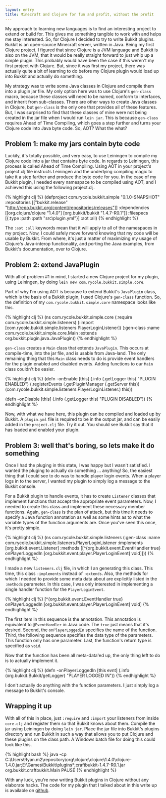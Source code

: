 ```yaml
---
layout: entry
title: Minecraft and Clojure for fun and profit, without the profit
---
```

My approach to learning new languages is to find an interesting project to extend or build for. This gives me something tangible to work with and helps me stay interested. So, for Clojure I decided to try to write Bukkit plugins. Bukkit is an open-source Minecraft server, written in Java. Being my first Clojure project, I figured that since Clojure is a JVM language and Bukkit is also on the JVM, that it would be really straight forward to just whip up a simple plugin. This probably would have been the case if this weren't my first project with Clojure. But, since it was first my project, there was actually quite a bit of learning to do before my Clojure plugin would load up into Bukkit and actually do something.

My strategy was to write some Java classes in Clojure and compile them into a plugin jar file. My only option here was to use Clojure's `gen-class` macro, because these classes will need to be named, conform to interfaces, and inherit from sub-classes. There are other ways to create Java classes in Clojure, but `gen-class` is the only one that provides all of these features. But, I was surprised to find that these classes of mine were not being created in the jar file when I would run `lein jar`. This is because `gen-class` requires Ahead of Time Compiling, which goes a step further and turns your Clojure code into Java byte code. So, AOT? What the what?

## Problem 1: make my jars contain byte code

Luckily, it's totally possible, and very easy, to use Leiningen to compile my Clojure code into a jar that contains byte code. In regards to Leiningen, this process is called Ahead of Time Compiling. Using AOT in your project's project.clj file instructs Leiningen and the underlying compiling magic to take it a step farther and produce the byte code for you. In the case of my Bukkit plugin, I needed every namespace to be compiled using AOT, and I achieved this using the following project.clj.

{% highlight clj %}
(defproject com.rycole.bukkit.simple "0.1.0-SNAPSHOT"
  :repositories [["bukkit.release" "http://repo.bukkit.org/content/repositories/releases"]]
  :dependencies [[org.clojure/clojure "1.4.0"]
                 [org.bukkit/bukkit "1.4.7-R0.1"]]
  :filespecs [{:type :path :path "src\\plugin.yml"}]
  :aot :all)
{% endhighlight %}

The `:aot :all` keywords mean that it will apply to all of the namespaces in my project. Now, I could safely move forward knowing that my code will be usable by Bukkit. From where, it's just a matter of maximizing my usage of Clojure's Java-interop functionality, and porting the Java examples, from Bukkit's documentation, over to Clojure.

## Problem 2: extend JavaPlugin

With all of problem #1 in mind, I started a new Clojure project for my plugin, using Leiningen, by doing `lein new com.rycole.bukkit.simple.core`.

Part of why I'm using AOT is because to extend Bukkit's `JavaPlugin` class, which is the basis of a Bukkit plugin, I used Clojure's `gen-class` function. So, the definition of my `com.rycole.bukkit.simple.core` namespace looks like this.

{% highlight clj %}
(ns com.rycole.bukkit.simple.core
  (:require com.rycole.bukkit.simple.listeners)
  (:import [com.rycole.bukkit.simple.listeners PlayerLoginListener])
  (:gen-class :name com.rycole.bukkit.simple.core.Main
              :extends org.bukkit.plugin.java.JavaPlugin))
{% endhighlight %}

`gen-class` creates a `Main` class that extends `JavaPlugin`. This occurs at compile-time, into the jar file, and is usable from Java-land. The only remaining thing that this `Main` class needs to do is provide event handlers for the plugin enabled and disabled events. Adding functions to our `Main` class couldn't be easier.

{% highlight clj %}
(defn -onEnable [this]
  (.info (.getLogger this) "PLUGIN ENABLED")
  (.registerEvents (.getPluginManager (.getServer this)) (com.rycole.bukkit.simple.listeners.PlayerLoginListener.) this))

(defn -onDisable [this]
  (.info (.getLogger this) "PLUGIN DISABLED"))
{% endhighlight %}

Now, with what we have here, this plugin can be compiled and loaded up by Bukkit. A `plugin.yml` file is required to be in the output jar, and can be easily added in the `project.clj` file. Try it out. You should see Bukkit say that it has loaded and enabled your plugin.

## Problem 3: well that's boring, so lets make it do something

Once I had the pluging in this state, I was happy but I wasn't satisfied. I wanted the pluging to actually do something ... anything! So, the easiest thing that I could see to do was to handle player login events. When a player logs in to the server, I wanted my plugin to simply log a message to the Bukkit console.

For a Bukkit plugin to handle events, it has to create `Listener` classes that implement functions that accept the appropriate event parameters. Now, I needed to create this class and implement these necessary member functions. Again, `gen-class` is the plan of attack, but this time it needs to specify a Java function annotation as well as some hints as to what the variable types of the function arguments are. Once you've seen this once, it's pretty simple.

{% highlight clj %}
(ns com.rycole.bukkit.simple.listeners
  (:gen-class :name com.rycole.bukkit.simple.listeners.PlayerLoginListener
              :implements [org.bukkit.event.Listener]
              :methods [[^{org.bukkit.event.EventHandler true} onPlayerLoggedIn [org.bukkit.event.player.PlayerLoginEvent] void]]))
{% endhighlight %}

I made a new `listeners.clj` file, in which I an generating this class. This time, this class `:implements` instead of `:extends`. Also, the methods for which I needed to provide some meta data about are explicitly listed in the `:methods` parameter. In this case, I was only interested in implementing a single handler function for the `PlayerLoginEvent`.

{% highlight clj %}
[^{org.bukkit.event.EventHandler true} onPlayerLoggedIn [org.bukkit.event.player.PlayerLoginEvent] void]
{% endhighlight %}

The first item in this sequence is the annotation. This annotation is equivalent to `@EventHandler` in Java code. The `true` just means that it's desired. Second, the `onPlayerLoggedIn` specifies the name of the function. Third, the following sequence specifies the data type of the parameters. This function only has one parameter. Last, the function's return type is specified as `void`.

Now that the function has been all meta-data'ed up, the only thing left to do is to actually implement it.

{% highlight clj %}
(defn -onPlayerLoggedIn [this evnt]
  (.info (org.bukkit.Bukkit/getLogger) "PLAYER LOGGED IN"))
{% endhighlight %}

I don't actually do anything with the function parameters. I just simply log a message to Bukkit's console.

## Wrapping it up

With all of this in place, just `:require` and `:import` your listeners from inside `core.clj` and register them so that Bukkit knows about them. Compile the jar using Leiningen by doing `lein jar`. Place the jar file into Bukkit's plugins directory and run Bukkit in such a way that allows you to put Clojure and these plugins on the class path. A Windows batch file for doing this could look like this.

{% highlight bash %}
java -cp C:\Users\Ryan\.m2\repository\org\clojure\clojure\1.4.0\clojure-1.4.0.jar;E:\Games\Bukkit\plugins\*;craftbukkit-1.4.7-R0.1.jar org.bukkit.craftbukkit.Main
PAUSE
{% endhighlight %}

With any luck, you're now writing Bukkit plugins in Clojure without any elaborate hacks. The code for my plugin that I talked about in this write up is available on [github](https://github.com/ryancole/com.rycole.bukkit.simple).
